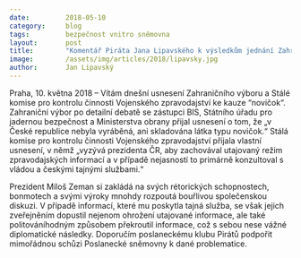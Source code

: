 ```yaml
---
date:         2018-05-10
category:     blog
tags:         bezpečnost vnitro sněmovna
layout:       post
title:        "Komentář Piráta Jana Lipavského k výsledkům jednání Zahraničního výboru a komise pro kontrolu Vojenského zpravodajství"
image:        /assets/img/articles/2018/lipavsky.jpg
author:       Jan Lipavský
---
```


  
Praha, 10. května 2018 – Vítám dnešní usnesení Zahraničního výboru a Stálé komise pro kontrolu činnosti Vojenského zpravodajství ke kauze “novičok“. Zahraniční výbor po detailní debatě se zástupci BIS, Státního úřadu pro jadernou bezpečnost a Ministerstva obrany přijal usnesení o tom, že „v České republice nebyla vyráběná, ani skladována látka typu novičok.“ Stálá komise pro kontrolu činnosti Vojenského zpravodajství přijala vlastní usnesení, v němž „vyzývá prezidenta ČR, aby zachovával utajovaný režim zpravodajských informací a v případě nejasností to primárně konzultoval s vládou a českými tajnými službami.“
 
Prezident Miloš Zeman si zakládá na svých rétorických schopnostech, bonmotech a svými výroky mnohdy rozpoutá bouřlivou společenskou diskuzi. V případě informací, které mu poskytla tajná služba, se však jejich zveřejněním dopustil nejenom ohrožení utajované informace, ale také politováníhodným způsobem překroutil informace, což s sebou nese vážné diplomatické následky. Doporučím poslaneckému klubu Pirátů podpořit mimořádnou schůzi Poslanecké sněmovny k dané problematice.
